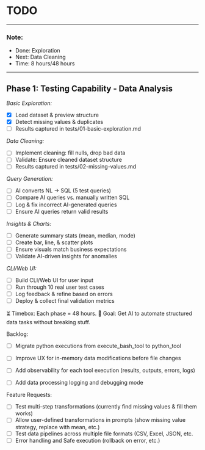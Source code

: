 # TODO

---

### **Note:** 
- Done: Exploration
- Next: Data Cleaning
- Time: 8 hours/48 hours

---

## **Phase 1: Testing Capability - Data Analysis**

*Basic Exploration:*
- [X] Load dataset & preview structure
- [X] Detect missing values & duplicates
- [ ] Results captured in tests/01-basic-exploration.md

*Data Cleaning:*
- [ ] Implement cleaning: fill nulls, drop bad data
- [ ] Validate: Ensure cleaned dataset structure
- [ ] Results captured in tests/02-missing-values.md

*Query Generation:*
- [ ] AI converts NL → SQL (5 test queries)
- [ ] Compare AI queries vs. manually written SQL
- [ ] Log & fix incorrect AI-generated queries
- [ ] Ensure AI queries return valid results

*Insights & Charts:*
- [ ] Generate summary stats (mean, median, mode)
- [ ] Create bar, line, & scatter plots
- [ ] Ensure visuals match business expectations
- [ ] Validate AI-driven insights for anomalies

*CLI/Web UI:*
- [ ] Build CLI/Web UI for user input
- [ ] Run through 10 real user test cases
- [ ] Log feedback & refine based on errors
- [ ] Deploy & collect final validation metrics

⏳ Timebox: Each phase = 48 hours.
🎯 Goal: Get AI to automate structured data tasks without breaking stuff.



Backlog:
- [ ] Migrate python executions from execute_bash_tool to python_tool
- [ ] Improve UX for in-memory data modifications before file changes
- [ ] Add observability for each tool execution (results, outputs, errors, logs)
- [ ] Add data processing logging and debugging mode


Feature Requests:
- [ ] Test multi-step transformations (currently find missing values & fill them works)
- [ ] Allow user-defined transformations in prompts (show missing value strategy, replace with mean, etc.)
- [ ] Test data pipelines across multiple file formats (CSV, Excel, JSON, etc.
- [ ] Error handling and Safe execution (rollback on error, etc.)